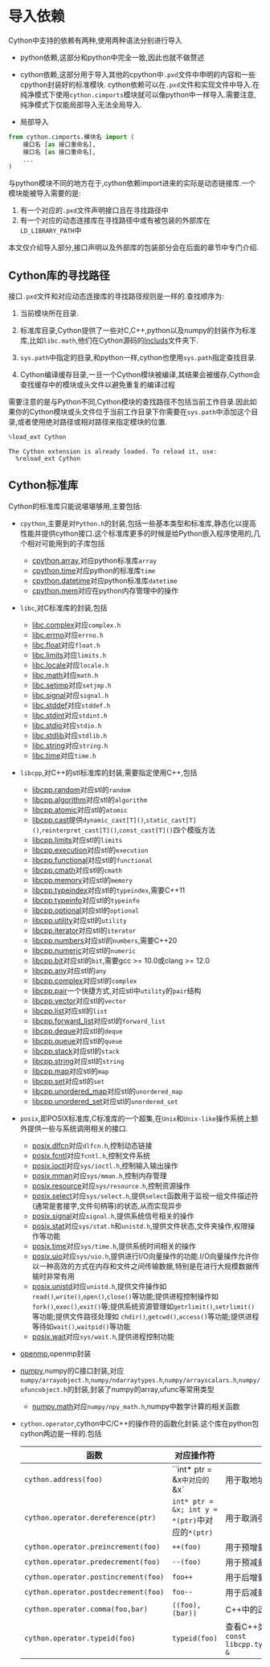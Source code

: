 # 导入依赖

Cython中支持的依赖有两种,使用两种语法分别进行导入

+ python依赖,这部分和python中完全一致,因此也就不做赘述
+ cython依赖,这部分用于导入其他的cpython中`.pxd`文件中申明的内容和一些cpython封装好的标准模块. cython依赖可以在`.pxd`文件和实现文件中导入.在纯净模式下使用`cython.cimports`模块就可以像python中一样导入.需要注意,纯净模式下仅能局部导入无法全局导入.

+ 局部导入

```python
from cython.cimports.模块名 import (
    接口名 [as 接口重命名],
    接口名 [as 接口重命名],
    ...
)
```

与python模块不同的地方在于,cython依赖import进来的实际是动态链接库.一个模块能被导入需要的是:

1. 有一个对应的`.pxd`文件声明接口且在寻找路径中
2. 有一个对应的动态连接库在寻找路径中或有被包装的外部库在`LD_LIBRARY_PATH`中

本文仅介绍导入部分,接口声明以及外部库的包装部分会在后面的章节中专门介绍.

## Cython库的寻找路径

接口`.pxd`文件和对应动态连接库的寻找路径规则是一样的.查找顺序为:

1. 当前模块所在目录.

2. 标准库目录,Cython提供了一些对C,C++,python以及numpy的封装作为标准库,比如`libc.math`,他们在Cython源码的[Includs](https://github.com/cython/cython/tree/master/Cython/Includes)文件夹下.

3. `sys.path`中指定的目录,和python一样,cython也使用`sys.path`指定查找目录.

4. Cython编译缓存目录,一旦一个Cython模块被编译,其结果会被缓存,Cython会查找缓存中的模块或头文件以避免重复的编译过程

需要注意的是与Python不同,Cython模块的查找路径不包括当前工作目录.因此如果你的Cython模块或头文件位于当前工作目录下你需要在`sys.path`中添加这个目录,或者使用绝对路径或相对路径来指定模块的位置.


```python
%load_ext Cython
```

    The Cython extension is already loaded. To reload it, use:
      %reload_ext Cython


## Cython标准库

Cython的标准库只能说堪堪够用,主要包括:

+ `cpython`,主要是对`Python.h`的封装,包括一些基本类型和标准库,静态化以提高性能并提供cython接口.这个标准库更多的时候是给Python嵌入程序使用的,几个相对可能用到的子库包括
    + [cpython.array](https://github.com/cython/cython/blob/master/Cython/Includes/cpython/array.pxd),对应python标准库`array`
    + [cpython.time](https://github.com/cython/cython/blob/master/Cython/Includes/cpython/time.pxd)对应python的标准库`time`
    + [cpython.datetime](https://github.com/cython/cython/blob/master/Cython/Includes/cpython/datetime.pxd)对应python标准库`datetime`
    + [cpython.mem](https://github.com/cython/cython/blob/master/Cython/Includes/cpython/mem.pxd)对应在python内存管理中的操作

+ `libc`,对C标准库的封装,包括
    + [libc.complex](https://github.com/cython/cython/blob/master/Cython/Includes/libc/complex.pxd)对应`complex.h`
    + [libc.errno](https://github.com/cython/cython/blob/master/Cython/Includes/libc/errno.pxd)对应`errno.h`
    + [libc.float](https://github.com/cython/cython/blob/master/Cython/Includes/libc/float.pxd)对应`float.h`
    + [libc.limits](https://github.com/cython/cython/blob/master/Cython/Includes/libc/limits.pxd)对应`limits.h`
    + [libc.locale](https://github.com/cython/cython/blob/master/Cython/Includes/libc/locale.pxd)对应`locale.h`
    + [libc.math](https://github.com/cython/cython/blob/master/Cython/Includes/libc/math.pxd)对应`math.h`
    + [libc.setjmp](https://github.com/cython/cython/blob/master/Cython/Includes/libc/setjmp.pxd)对应`setjmp.h`
    + [libc.signal](https://github.com/cython/cython/blob/master/Cython/Includes/libc/signal.pxd)对应`signal.h`
    + [libc.stddef](https://github.com/cython/cython/blob/master/Cython/Includes/libc/stddef.pxd)对应`stddef.h`
    + [libc.stdint](https://github.com/cython/cython/blob/master/Cython/Includes/libc/stdint.pxd)对应`stdint.h`
    + [libc.stdio](https://github.com/cython/cython/blob/master/Cython/Includes/libc/stdio.pxd)对应`stdio.h`
    + [libc.stdlib](https://github.com/cython/cython/blob/master/Cython/Includes/libc/stdlib.pxd)对应`stdlib.h`
    + [libc.string](https://github.com/cython/cython/blob/master/Cython/Includes/libc/string.pxd)对应`string.h`
    + [libc.time](https://github.com/cython/cython/blob/master/Cython/Includes/libc/time.pxd)对应`time.h`
    
+ `libcpp`,对C++的stl标准库的封装,需要指定使用C++,包括
    + [libcpp.random](https://github.com/cython/cython/blob/master/Cython/Includes/libcpp/random.pxd)对应stl的`random`
    + [libcpp.algorithm](https://github.com/cython/cython/blob/master/Cython/Includes/libcpp/algorithm.pxd)对应stl的`algorithm`
    + [libcpp.atomic](https://github.com/cython/cython/blob/master/Cython/Includes/libcpp/atomic.pxd)对应stl的`atomic`
    + [libcpp.cast](https://github.com/cython/cython/blob/master/Cython/Includes/libcpp/cast.pxd)提供`dynamic_cast[T]()`,`static_cast[T]()`,`reinterpret_cast[T]()`,`const_cast[T]()`四个模版方法
    + [libcpp.limits](https://github.com/cython/cython/blob/master/Cython/Includes/libcpp/limits.pxd)对应stl的`limits`
    + [libcpp.execution](https://github.com/cython/cython/blob/master/Cython/Includes/libcpp/execution.pxd)对应stl的`execution`
    + [libcpp.functional](https://github.com/cython/cython/blob/master/Cython/Includes/libcpp/functional.pxd)对应stl的`functional`
    + [libcpp.cmath](https://github.com/cython/cython/blob/master/Cython/Includes/libcpp/cmath.pxd)对应stl的`cmath`
    + [libcpp.memory](https://github.com/cython/cython/blob/master/Cython/Includes/libcpp/memory.pxd)对应stl的`memory`
    + [libcpp.typeindex](https://github.com/cython/cython/blob/master/Cython/Includes/libcpp/typeindex.pxd)对应stl的`typeindex`,需要C++11
    + [libcpp.typeinfo](https://github.com/cython/cython/blob/master/Cython/Includes/libcpp/typeinfo.pxd)对应stl的`typeinfo`
    + [libcpp.optional](https://github.com/cython/cython/blob/master/Cython/Includes/libcpp/optional.pxd)对应stl的`optional`
    + [libcpp.utility](https://github.com/cython/cython/blob/master/Cython/Includes/libcpp/utility.pxd)对应stl的`utility`
    + [libcpp.iterator](https://github.com/cython/cython/blob/master/Cython/Includes/libcpp/iterator.pxd)对应stl的`iterator`
    + [libcpp.numbers](https://github.com/cython/cython/blob/master/Cython/Includes/libcpp/numbers.pxd)对应stl的`numbers`,需要C++20
    + [libcpp.numeric](https://github.com/cython/cython/blob/master/Cython/Includes/libcpp/numeric.pxd)对应stl的`numeric`
    + [libcpp.bit](https://github.com/cython/cython/blob/master/Cython/Includes/libcpp/bit.pxd)对应stl的`bit`,需要gcc >= 10.0或clang >= 12.0
    + [libcpp.any](https://github.com/cython/cython/blob/master/Cython/Includes/libcpp/any.pxd)对应stl的`any`
    + [libcpp.complex](https://github.com/cython/cython/blob/master/Cython/Includes/libcpp/complex.pxd)对应stl的`complex`
    + [libcpp.pair](https://github.com/cython/cython/blob/master/Cython/Includes/libcpp/pair.pxd)一个快捷方式,对应stl中`utility`的`pair`结构
    + [libcpp.vector](https://github.com/cython/cython/blob/master/Cython/Includes/libcpp/vector.pxd)对应stl的`vector`
    + [libcpp.list](https://github.com/cython/cython/blob/master/Cython/Includes/libcpp/list.pxd)对应stl的`list`
    + [libcpp.forward_list](https://github.com/cython/cython/blob/master/Cython/Includes/libcpp/forward_list.pxd)对应stl的`forward_list`
    + [libcpp.deque](https://github.com/cython/cython/blob/master/Cython/Includes/libcpp/deque.pxd)对应stl的`deque`
    + [libcpp.queue](https://github.com/cython/cython/blob/master/Cython/Includes/libcpp/queue.pxd)对应stl的`queue`
    + [libcpp.stack](https://github.com/cython/cython/blob/master/Cython/Includes/libcpp/stack.pxd)对应stl的`stack`
    + [libcpp.string](https://github.com/cython/cython/blob/master/Cython/Includes/libcpp/string.pxd)对应stl的`string`
    + [libcpp.map](https://github.com/cython/cython/blob/master/Cython/Includes/libcpp/map.pxd)对应stl的`map`
    + [libcpp.set](https://github.com/cython/cython/blob/master/Cython/Includes/libcpp/set.pxd)对应stl的`set`
    + [libcpp.unordered_map](https://github.com/cython/cython/blob/master/Cython/Includes/libcpp/unordered_map.pxd)对应stl的`unordered_map`
    + [libcpp.unordered_set](https://github.com/cython/cython/blob/master/Cython/Includes/libcpp/unordered_set.pxd)对应stl的`unordered_set`
    
+ `posix`,即POSIX标准库,C标准库的一个超集,在`Unix`和`Unix-like`操作系统上额外提供一些与系统调用相关的接口.
    + [posix.dlfcn](https://github.com/cython/cython/blob/master/Cython/Includes/posix/dlfcn.pxd)对应`dlfcn.h`,控制动态链接
    + [posix.fcntl](https://github.com/cython/cython/blob/master/Cython/Includes/posix/fcntl.pxd)对应`fcntl.h`,控制文件系统
    + [posix.ioctl](https://github.com/cython/cython/blob/master/Cython/Includes/posix/ioctl.pxd)对应`sys/ioctl.h`,控制输入输出操作
    + [posix.mman](https://github.com/cython/cython/blob/master/Cython/Includes/posix/mman.pxd)对应`sys/mman.h`,控制内存管理
    + [posix.resource](https://github.com/cython/cython/blob/master/Cython/Includes/posix/resource.pxd)对应`sys/resource.h`,控制资源操作
    + [posix.select](https://github.com/cython/cython/blob/master/Cython/Includes/posix/select.pxd)对应`sys/select.h`,提供`select`函数用于监视一组文件描述符(通常是套接字,文件句柄等)的状态,从而实现异步
    + [posix.signal](https://github.com/cython/cython/blob/master/Cython/Includes/posix/signal.pxd)对应`signal.h`,提供系统信号相关的操作
    + [posix.stat](https://github.com/cython/cython/blob/master/Cython/Includes/posix/stat.pxd)对应`sys/stat.h`和`unistd.h`,提供文件状态,文件夹操作,权限操作等功能
    + [posix.time](https://github.com/cython/cython/blob/master/Cython/Includes/posix/time.pxd)对应`sys/time.h`,提供系统时间相关的操作
    + [posix.uio](https://github.com/cython/cython/blob/master/Cython/Includes/posix/uio.pxd)对应`sys/uio.h`,提供进行I/O向量操作的功能.I/O向量操作允许你以一种高效的方式在内存和文件之间传输数据,特别是在进行大规模数据传输时非常有用
    + [posix.unistd](https://github.com/cython/cython/blob/master/Cython/Includes/posix/unistd.pxd)对应`unistd.h`,提供文件操作如`read()`,`write()`,`open()`,`close()`等功能;提供进程控制操作如`fork()`,`exec()`,`exit()`等;提供系统资源管理如`getrlimit()`,`setrlimit()`等功能;提供文件路径处理如 `chdir()`,`getcwd()`,`access()`等功能;提供进程等待如`wait()`,`waitpid()`等功能
    + [posix.wait](https://github.com/cython/cython/blob/master/Cython/Includes/posix/wait.pxd)对应`sys/wait.h`,提供进程控制功能
  
+ [openmp](https://github.com/cython/cython/blob/master/Cython/Includes/openmp.pxd),openmp封装

+ [numpy](https://github.com/cython/cython/blob/master/Cython/Includes/numpy/__init__.pxd),numpy的C接口封装,对应`numpy/arrayobject.h`,`numpy/ndarraytypes.h`,`numpy/arrayscalars.h`,`numpy/ufuncobject.h`的封装,封装了numpy的array,ufunc等常用类型
    + [numpy.math]()对应`numpy/npy_math.h`,numpy中数学计算的相关函数
    
+ `cython.operator`,cython中C/C++的操作符的函数化封装.这个库在python包cython两边是一样的.包括

    函数|对应操作符|说明
    ---|---|---
    `cython.address(foo)`|``int* ptr = &x`中对应的`&x`|用于取地址
    `cython.operator.dereference(ptr)`|`int* ptr = &x; int y = *(ptr)`中对应的`*(ptr)`|用于取消引用
    `cython.operator.preincrement(foo)`|`++(foo)`|用于预增量
    `cython.operator.predecrement(foo)`|`--(foo)`|用于预减量
    `cython.operator.postincrement(foo)`|`foo++`|用于后增量
    `cython.operator.postdecrement(foo)`|`foo--`|用于后减量
    `cython.operator.comma(foo,bar)`|`((foo),(bar))`|C++中的逗号运算符
    `cython.operator.typeid(foo)`|`typeid(foo)`| 查看C++类的信息,会返回`const libcpp.typeinfo.type_info &`

